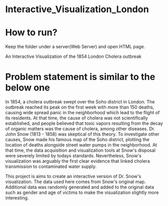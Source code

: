 # Interactive_Visualization_London
# How to run?
Keep the folder under a server(Web Server) and open HTML page.

An Interactive Visualization of the 1854 London Cholera outbreak
# Problem statement is similar to the below one
In 1854, a cholera outbreak swept over the Soho district in London. The outbreak reached its peak on the first week with more than 150 deaths, causing wide spread panic in the neighborhood which lead to the flight of its residents. At that time, the cause of cholera was not scientifically established, and people believed that toxic vapors resulting from the decay of organic matters was the cause of cholera, among other diseases. Dr. John Snow (1813 - 1858) was skeptical of this theory. To investigate other causes, Snow made his famous map of the Soho district, plotting the location of deaths alongside street water pumps in the neighborhood. At that time, the data acquisition and visualization tools at Snow's disposal were severely limited by todays standards. Nevertheless, Snow's visualization was arguably the first clear evidence that linked cholera transmission to contaminated water supply.

This project is aims to create an interactive version of Dr. Snow's visualization. The data used here comes from Snow's original map. Additional data was randomly generated and added to the original data such as gender and age of victims to make the visualization slightly more interesting.
